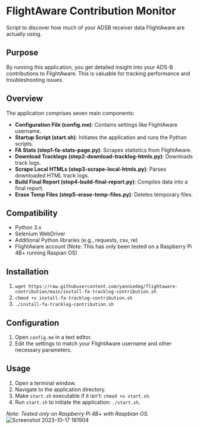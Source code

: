 
# FlightAware Contribution Monitor

Script to discover how much of your ADSB receiver data FlightAware are actually using.

## Purpose

By running this application, you get detailed insight into your ADS-B contributions to FlightAware. This is valuable for tracking performance and troubleshooting issues.

## Overview

The application comprises seven main components:

- **Configuration File (config.me)**: Contains settings like FlightAware username.
- **Startup Script (start.sh)**: Initiates the application and runs the Python scripts.
- **FA Stats (step1-fa-stats-page.py)**: Scrapes statistics from FlightAware.
- **Download Tracklogs (step2-download-tracklog-htmls.py)**: Downloads track logs.
- **Scrape Local HTMLs (step3-scrape-local-htmls.py)**: Parses downloaded HTML track logs.
- **Build Final Report (step4-build-final-report.py)**: Compiles data into a final report.
- **Erase Temp Files (step5-erase-temp-files.py)**: Deletes temporary files.

## Compatibility

- Python 3.x
- Selenium WebDriver
- Additional Python libraries (e.g., requests, csv, re)
- FlightAware account
(Note: This has only been tested on a Raspberry Pi 4B+ running Raspian OS)

## Installation

1) `wget https://raw.githubusercontent.com/yanniedog/flightaware-contribution/main/install-fa-tracklog-contribution.sh`
2) `chmod +x install-fa-tracklog-contribution.sh`
3) `./install-fa-tracklog-contribution.sh`

## Configuration

1. Open `config.me` in a text editor.
2. Edit the settings to match your FlightAware username and other necessary parameters.

## Usage

1. Open a terminal window.
2. Navigate to the application directory.
3. Make `start.sh` executable if it isn't: `chmod +x start.sh`.
4. Run `start.sh` to initiate the application: `./start.sh`.

_Note: Tested only on Raspberry Pi 4B+ with Raspbian OS._
![Screenshot 2023-10-17 181904](https://github.com/yanniedog/flightaware-contribution/assets/25560742/46a896b9-f407-4c03-8133-592dea17dcba)
